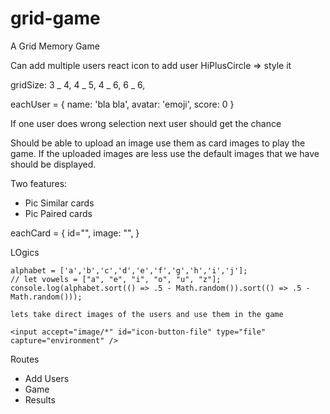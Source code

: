 # grid-game

A Grid Memory Game

Can add multiple users
react icon to add user HiPlusCircle => style it

gridSize: 3 _ 4, 4 _ 5, 4 _ 6, 6 _ 6,

eachUser = {
name: 'bla bla',
avatar: 'emoji',
score: 0
}

If one user does wrong selection next user should get the chance

Should be able to upload an image use them as card images to play the game. If the uploaded images are less use the default images that we have should be displayed.

Two features:

- Pic Similar cards
- Pic Paired cards

eachCard = {
id="",
image: "",
}

LOgics

```
alphabet = ['a','b','c','d','e','f','g','h','i','j'];
// let vowels = ["a", "e", "i", "o", "u", "z"];
console.log(alphabet.sort(() => .5 - Math.random()).sort(() => .5 - Math.random()));
```

```
lets take direct images of the users and use them in the game

<input accept="image/*" id="icon-button-file" type="file" capture="environment" />
```

Routes

- Add Users
- Game
- Results
